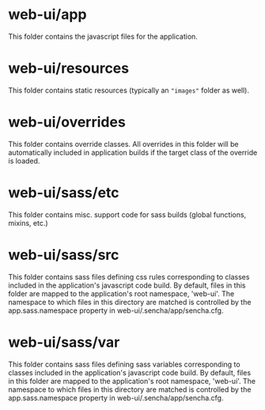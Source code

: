 # web-ui/app

This folder contains the javascript files for the application.

# web-ui/resources

This folder contains static resources (typically an `"images"` folder as well).

# web-ui/overrides

This folder contains override classes. All overrides in this folder will be 
automatically included in application builds if the target class of the override
is loaded.

# web-ui/sass/etc

This folder contains misc. support code for sass builds (global functions, 
mixins, etc.)

# web-ui/sass/src

This folder contains sass files defining css rules corresponding to classes
included in the application's javascript code build.  By default, files in this 
folder are mapped to the application's root namespace, 'web-ui'. The
namespace to which files in this directory are matched is controlled by the
app.sass.namespace property in web-ui/.sencha/app/sencha.cfg. 

# web-ui/sass/var

This folder contains sass files defining sass variables corresponding to classes
included in the application's javascript code build.  By default, files in this 
folder are mapped to the application's root namespace, 'web-ui'. The
namespace to which files in this directory are matched is controlled by the
app.sass.namespace property in web-ui/.sencha/app/sencha.cfg. 
